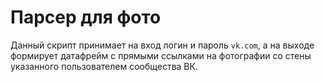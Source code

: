 # Парсер для фото


Данный скрипт принимает на вход логин и пароль `vk.com`, а на выходе формирует датафрейм с прямыми ссылками на фотографии cо стены указанного пользователем сообщества ВК.


